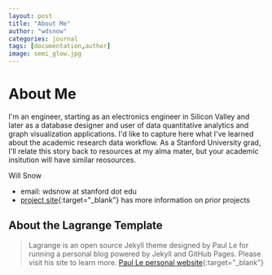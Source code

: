 ```yaml
---
layout: post
title: "About Me"
author: "wdsnow"
categories: journal
tags: [documentation,author]
image: semi_glow.jpg
---
```


# About Me

I'm an engineer, starting as an electronics engineer in Silicon Valley and later as a database designer and user of data quantitative analytics and graph visualization applications. I'd like to capture here what I've learned about the academic research data workflow. As a Stanford University grad, I'll relate this story back to resources at my alma mater, but your academic insitution will have similar reosources. 

Will Snow
* email: wdsnow at stanford dot edu
* [project site](https://stanford.edu/~wdsnow/){:target="_blank"} has more information on prior projects




## About the Lagrange Template

>Lagrange is an open source Jekyll theme designed by Paul Le for running a personal blog powered by Jekyll and GitHub Pages. Please visit his site to learn more. [Paul Le personal website](https://paulle.ca/){:target="_blank"}

